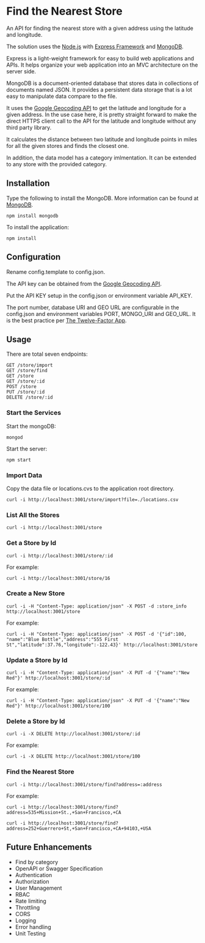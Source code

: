 
Find the Nearest Store
======================

An API for finding the nearest store with a given address using the latitude and longitude.

The solution uses the [Node.js](https://nodejs.org/) with [Express Framework](https://expressjs.com/) and [MongoDB](https://www.mongodb.com/).

Express is a light-weight framework for easy to build web applications and APIs. It helps organize your web application into an MVC architecture on the server side. 

MongoDB is a document-oriented database that stores data in collections of documents named JSON. It provides a persistent data storage that is a lot easy to manipulate data compare to the file.

It uses the [Google Geocoding API](https://developers.google.com/maps/documentation/geocoding/start) to get the latitude and longitude for a given address. In the use case here, it is pretty straight forward to make the direct HTTPS client call to the API for the latitude and longitude without any third party library.

It calculates the distance between two latitude and longitude points in miles for all the given stores and finds the closest one.

In addition, the data model has a category imlmentation. It can be extended to any store with the provided category.

## Installation

Type the following to install the MongoDB. More information can be found at [MongoDB](https://www.mongodb.com/).

	npm install mongodb

To install the application:

	npm install

## Configuration

Rename config.template to config.json.

The API key can be obtained from the [Google Geocoding API](https://developers.google.com/maps/documentation/geocoding/get-api-key).

Put the API KEY setup in the config.json or environment variable API_KEY.


The port number, database URI and GEO URL are configurable in the config.json and environment variables PORT, MONGO_URI and GEO_URL. It is the best practice per [The Twelve-Factor App](https://12factor.net/).

## Usage

There are total seven endpoints:

	GET /store/import
	GET /store/find
	GET /store
	GET /store/:id
	POST /store
	PUT /store/:id
	DELETE /store/:id

### Start the Services

Start the mongoDB:

	mongod

Start the server:

	npm start

### Import Data

Copy the data file or locations.cvs to the application root directory.

	curl -i http://localhost:3001/store/import?file=./locations.csv


### List All the Stores

	curl -i http://localhost:3001/store

### Get a Store by Id

	curl -i http://localhost:3001/store/:id

For example:

	curl -i http://localhost:3001/store/16

### Create a New Store

	curl -i -H "Content-Type: application/json" -X POST -d :store_info http://localhost:3001/store

For example:

	curl -i -H "Content-Type: application/json" -X POST -d '{"id":100, "name":"Blue Bottle","address":"555 First St","latitude":37.76,"longitude":-122.43}' http://localhost:3001/store

### Update a Store by Id

	curl -i -H "Content-Type: application/json" -X PUT -d '{"name":"New Red"}' http://localhost:3001/store/:id

For example:

	curl -i -H "Content-Type: application/json" -X PUT -d '{"name":"New Red"}' http://localhost:3001/store/100

### Delete a Store by Id

	curl -i -X DELETE http://localhost:3001/store/:id

For example:

	curl -i -X DELETE http://localhost:3001/store/100

### Find the Nearest Store

	curl -i http://localhost:3001/store/find?address=:address

For example:

	curl -i http://localhost:3001/store/find?address=535+Mission+St.,+San+Francisco,+CA

	curl -i http://localhost:3001/store/find?address=252+Guerrero+St,+San+Francisco,+CA+94103,+USA

## Future Enhancements

* Find by category
* OpenAPI or Swagger Specification
* Authentication
* Authorization
* User Management
* RBAC
* Rate limiting
* Throttling
* CORS
* Logging
* Error handling
* Unit Testing
